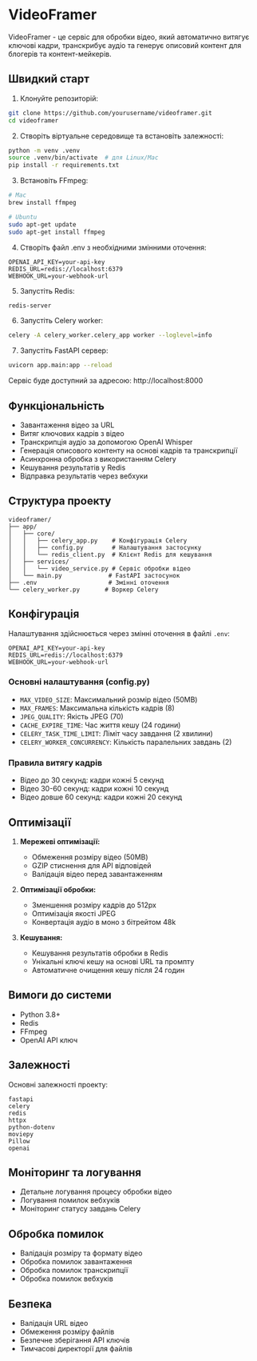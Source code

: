 # VideoFramer

VideoFramer - це сервіс для обробки відео, який автоматично витягує ключові кадри, транскрибує аудіо та генерує описовий контент для блогерів та контент-мейкерів.

## Швидкий старт

1. Клонуйте репозиторій:
```bash
git clone https://github.com/yourusername/videoframer.git
cd videoframer
```

2. Створіть віртуальне середовище та встановіть залежності:
```bash
python -m venv .venv
source .venv/bin/activate  # для Linux/Mac
pip install -r requirements.txt
```

3. Встановіть FFmpeg:
```bash
# Mac
brew install ffmpeg

# Ubuntu
sudo apt-get update
sudo apt-get install ffmpeg
```

4. Створіть файл .env з необхідними змінними оточення:
```env
OPENAI_API_KEY=your-api-key
REDIS_URL=redis://localhost:6379
WEBHOOK_URL=your-webhook-url
```

5. Запустіть Redis:
```bash
redis-server
```

6. Запустіть Celery worker:
```bash
celery -A celery_worker.celery_app worker --loglevel=info
```

7. Запустіть FastAPI сервер:
```bash
uvicorn app.main:app --reload
```

Сервіс буде доступний за адресою: http://localhost:8000

## Функціональність

- Завантаження відео за URL
- Витяг ключових кадрів з відео
- Транскрипція аудіо за допомогою OpenAI Whisper
- Генерація описового контенту на основі кадрів та транскрипції
- Асинхронна обробка з використанням Celery
- Кешування результатів у Redis
- Відправка результатів через вебхуки

## Структура проекту

```
videoframer/
├── app/
│   ├── core/
│   │   ├── celery_app.py    # Конфігурація Celery
│   │   ├── config.py        # Налаштування застосунку
│   │   └── redis_client.py  # Клієнт Redis для кешування
│   ├── services/
│   │   └── video_service.py # Сервіс обробки відео
│   └── main.py             # FastAPI застосунок
├── .env                    # Змінні оточення
└── celery_worker.py       # Воркер Celery
```

## Конфігурація

Налаштування здійснюється через змінні оточення в файлі `.env`:

```env
OPENAI_API_KEY=your-api-key
REDIS_URL=redis://localhost:6379
WEBHOOK_URL=your-webhook-url
```

### Основні налаштування (config.py)

- `MAX_VIDEO_SIZE`: Максимальний розмір відео (50MB)
- `MAX_FRAMES`: Максимальна кількість кадрів (8)
- `JPEG_QUALITY`: Якість JPEG (70)
- `CACHE_EXPIRE_TIME`: Час життя кешу (24 години)
- `CELERY_TASK_TIME_LIMIT`: Ліміт часу завдання (2 хвилини)
- `CELERY_WORKER_CONCURRENCY`: Кількість паралельних завдань (2)

### Правила витягу кадрів

- Відео до 30 секунд: кадри кожні 5 секунд
- Відео 30-60 секунд: кадри кожні 10 секунд
- Відео довше 60 секунд: кадри кожні 20 секунд

## Оптимізації

1. **Мережеві оптимізації:**
   - Обмеження розміру відео (50MB)
   - GZIP стиснення для API відповідей
   - Валідація відео перед завантаженням

2. **Оптимізації обробки:**
   - Зменшення розміру кадрів до 512px
   - Оптимізація якості JPEG
   - Конвертація аудіо в моно з бітрейтом 48k

3. **Кешування:**
   - Кешування результатів обробки в Redis
   - Унікальні ключі кешу на основі URL та промпту
   - Автоматичне очищення кешу після 24 годин

## Вимоги до системи

- Python 3.8+
- Redis
- FFmpeg
- OpenAI API ключ

## Залежності

Основні залежності проекту:
```
fastapi
celery
redis
httpx
python-dotenv
moviepy
Pillow
openai
```

## Моніторинг та логування

- Детальне логування процесу обробки відео
- Логування помилок вебхуків
- Моніторинг статусу завдань Celery

## Обробка помилок

- Валідація розміру та формату відео
- Обробка помилок завантаження
- Обробка помилок транскрипції
- Обробка помилок вебхуків

## Безпека

- Валідація URL відео
- Обмеження розміру файлів
- Безпечне зберігання API ключів
- Тимчасові директорії для файлів
